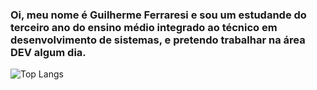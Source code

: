### Oi, meu nome é Guilherme Ferraresi e sou um estudande do terceiro ano do ensino médio integrado ao técnico em desenvolvimento de sistemas, e pretendo trabalhar na área DEV algum dia.

![Top Langs](https://github-readme-stats.vercel.app/api/top-langs/?username=GuizinSX7&layout=compact&size_weight=0.5&theme=dracula)

<!--
**GuizinSX7/GuizinSX7** is a ✨ _special_ ✨ repository because its `README.md` (this file) appears on your GitHub profile.

Here are some ideas to get you started:

- 🔭 I’m currently working on ...
- 🌱 I’m currently learning ...
- 👯 I’m looking to collaborate on ...
- 🤔 I’m looking for help with ...
- 💬 Ask me about ...
- 📫 How to reach me: ...
- 😄 Pronouns: ...
- ⚡ Fun fact: ...
-->
